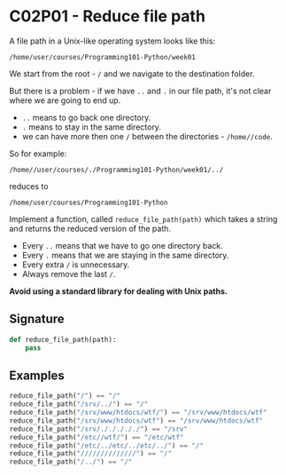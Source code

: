 # C02P01 - Reduce file path

A file path in a Unix-like operating system looks like this:

```
/home/user/courses/Programming101-Python/week01
```

We start from the root - `/` and we navigate to the destination folder.

But there is a problem - if we have `..` and `.` in our file path, it's not clear where we are going to end up.

-   `..` means to go back one directory.
-   `.` means to stay in the same directory.
-   we can have more then one `/` between the directories - `/home//code`.

So for example:

```
/home//user/courses/./Programming101-Python/week01/../
```

reduces to

```
/home/user/courses/Programming101-Python
```

Implement a function, called `reduce_file_path(path)` which takes a string and returns the reduced version of the path.

-   Every `..` means that we have to go one directory back.
-   Every `.` means that we are staying in the same directory.
-   Every extra `/` is unnecessary.
-   Always remove the last `/`.

**Avoid using a standard library for dealing with Unix paths.**

## Signature

```python
def reduce_file_path(path):
    pass
```

## Examples

```python
reduce_file_path("/") == "/"
reduce_file_path("/srv/../") == "/"
reduce_file_path("/srv/www/htdocs/wtf/") == "/srv/www/htdocs/wtf"
reduce_file_path("/srv/www/htdocs/wtf") == "/srv/www/htdocs/wtf"
reduce_file_path("/srv/./././././") == "/srv"
reduce_file_path("/etc//wtf/") == "/etc/wtf"
reduce_file_path("/etc/../etc/../etc/../") == "/"
reduce_file_path("//////////////") == "/"
reduce_file_path("/../") == "/"
```
